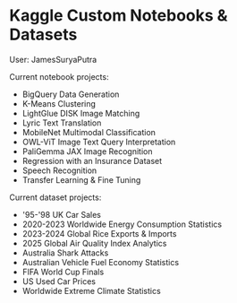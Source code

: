 # Kaggle Custom Notebooks & Datasets

User:
JamesSuryaPutra

Current notebook projects:
- BigQuery Data Generation
- K-Means Clustering
- LightGlue DISK Image Matching
- Lyric Text Translation
- MobileNet Multimodal Classification
- OWL-ViT Image Text Query Interpretation
- PaliGemma JAX Image Recognition
- Regression with an Insurance Dataset
- Speech Recognition
- Transfer Learning & Fine Tuning

Current dataset projects:
- '95-'98 UK Car Sales
- 2020-2023 Worldwide Energy Consumption Statistics
- 2023-2024 Global Rice Exports & Imports
- 2025 Global Air Quality Index Analytics
- Australia Shark Attacks
- Australian Vehicle Fuel Economy Statistics
- FIFA World Cup Finals
- US Used Car Prices
- Worldwide Extreme Climate Statistics
